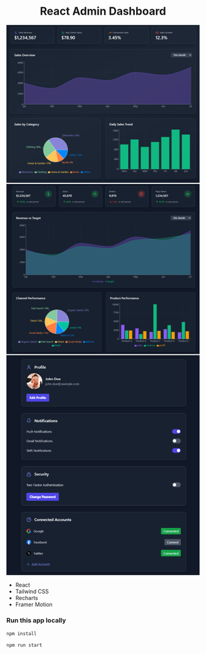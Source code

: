 <h1 align="center">React Admin Dashboard</h1>

![Demo App](/public/screenshot-for-readme-1.png)
![Demo App](/public/screenshot-for-readme-2.png)
![Demo App](/public/screenshot-for-readme-3.png)

-   React
-   Tailwind CSS
-   Recharts
-   Framer Motion

### Run this app locally

```shell
npm install
```

```shell
npm run start
```
